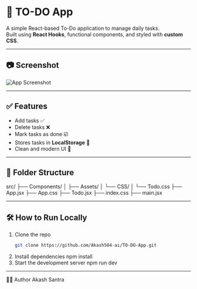 # 📝 TO-DO App

A simple React-based To-Do application to manage daily tasks.  
Built using **React Hooks**, functional components, and styled with **custom CSS**.

---

## 📷 Screenshot

![App Screenshot](https://github.com/user-attachments/assets/4d6aa42d-8e33-4023-9f4c-d64b93802280)

---

## ✅ Features

- Add tasks ✅  
- Delete tasks ❌  
- Mark tasks as done ☑️  
- Stores tasks in **LocalStorage** 💾  
- Clean and modern UI 🎨

---

## 📁 Folder Structure

src/
├── Components/
│ ├── Assets/
│ └── CSS/
│ └── Todo.css
├── App.jsx
├── App.css
├── Todo.jsx
├── index.css
├── main.jsx


---

## 🛠️ How to Run Locally

1. Clone the repo  
   ```bash
   git clone https://github.com/Akash504-ai/TO-DO-App.git
2. Install dependencies
   npm install
3. Start the development server
   npm run dev


---

👨‍💻 Author
Akash Santra
